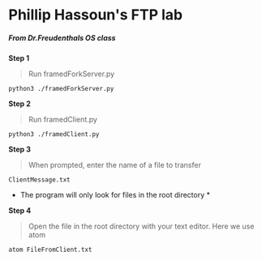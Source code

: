# Phillip Hassoun's FTP lab
##### From Dr.Freudenthals OS class

**Step 1**
> Run framedForkServer.py
```
python3 ./framedForkServer.py
```

**Step 2**
>Run framedClient.py
```
python3 ./framedClient.py
```

**Step 3**
>When prompted, enter the name of a file to transfer
```
ClientMessage.txt
```
* The program will only look for files in the root directory *

**Step 4**
>Open the file in the root directory with your text editor. Here we use atom
```
atom FileFromClient.txt
```
